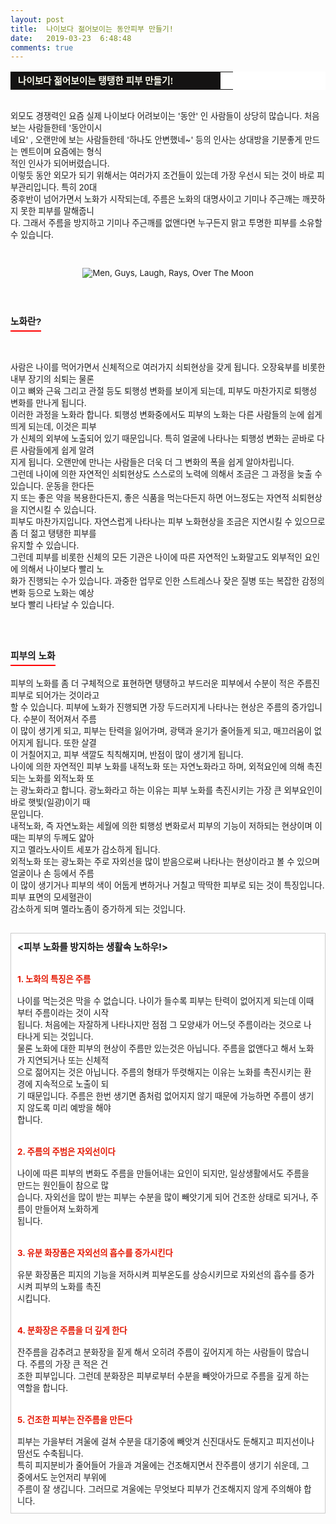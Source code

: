```yaml
---
layout: post
title:  나이보다 젊어보이는 동안피부 만들기!
date:   2019-03-23  6:48:48
comments: true
---
```




<table width="99%" bgcolor="#ffffff" cellspacing="1" cellpadding="2"><tbody><tr><td width="320" bgcolor="#141313" style-="border-bottom:#141313 1px solid; border-left:#141313 1px solid; border-top:#141313 1px solid; &#13;&#10;border-right:#141313 1px solid"><span style="color: rgb(0, 0, 0); font-family: 맑은 고딕, dotum, verdana; font-size: 11pt;"><strong><span syle="font-size:11pt"><font color="#fffff0">&nbsp;나이보다 젊어보이는 탱탱한 피부 만들기!</font></span></strong></span></td><td style="border-width: 0px 0px 1px; border-style: solid; border-color: rgb(255, 255, 255) rgb(255, 255, 255) rgb(20, 19, 19);"><span style="font-size: 11pt;"><font color="#000000">&nbsp;</font></span></td></tr></tbody></table><p><span style="font-size: 10pt;">﻿<br></span><span style="font-size: 10pt;">외모도 경쟁력인 요즘 실제 나이보다 어려보이는 '동안' 인 사람들이 상당히 많습니다. 처음보는 사람들한테&nbsp;'동안이시<br> 네요' , 오랜만에 보는 사람들한테&nbsp;'하나도 안변했네~' 등의&nbsp;인사는 상대방을 기분좋게 만드는 멘트이며 요즘에는 형식<br> 적인 인사가 되어버렸습니다.<br>이렇듯 동안 외모가 되기 위해서는 여러가지 조건들이 있는데 가장 우선시 되는 것이 바로 피부관리입니다. 특히 20대<br> 중후반이 넘어가면서 노화가 시작되는데, ﻿주름은 노화의 대명사이고 기미나 주근깨는 깨끗하지 못한 피부를 말해줍니<br> 다. 그래서 주름을 방지하고 기미나 주근깨를&nbsp;없앤다면 누구든지 맑고 투명한&nbsp;피부를 소유할 수 있습니다.<br></span></p><span style="font-size: 10pt;"><p><br></p>
<p style="margin: 0px;"><div class="imageblock center" style="text-align: center; clear: both;"><span data-url="https://t1.daumcdn.net/cfile/tistory/14233F354E07FFDD0E?download" data-lightbox="lightbox"><img alt="Men, Guys, Laugh, Rays, Over The Moon" src="https://cdn.pixabay.com/photo/2015/03/30/19/42/men-700086__340.jpg" data-lazy-srcset="https://cdn.pixabay.com/photo/2015/03/30/19/42/men-700086__340.jpg 1x, https://cdn.pixabay.com/photo/2015/03/30/19/42/men-700086__480.jpg 2x" data-lazy="https://cdn.pixabay.com/photo/2015/03/30/19/42/men-700086__340.jpg" srcset="https://cdn.pixabay.com/photo/2015/03/30/19/42/men-700086__340.jpg 1x, https://cdn.pixabay.com/photo/2015/03/30/19/42/men-700086__480.jpg 2x"></span></div><p></p>
<p>﻿<br><br></p><h3 style="font: bold 11pt/normal 맑은 고딕, Dotum, Sans-serif; margin: 0px; padding: 0px 0px 5px; border-bottom-color: rgb(255, 0, 0); border-bottom-width: 2px; border-bottom-style: solid; float: left; font-size-adjust: none; font-stretch: normal;">노화란?</h3><p><br></p>
<p><br></p><span style="font-size: 10pt;"><p>﻿<br>사람은 나이를 먹어가면서 신체적으로 여러가지 쇠퇴현상을 갖게 됩니다. 오장육부를 비롯한 내부 장기의 쇠퇴는 물론<br> 이고 뼈와 근육 그리고 관절 등도 퇴행성 변화를 보이게 되는데, 피부도 마찬가지로 퇴행성 변화를 만나게 됩니다. <br>이러한 과정을 노화라 합니다. 퇴행성 변화중에서도 피부의 노화는 다른 사람들의 눈에 쉽게 띄게 되는데, 이것은 피부<br> 가 신체의 외부에 노출되어 있기 때문입니다. 특히 얼굴에 나타나는 퇴행성 변화는 곧바로 다른 사람들에게 쉽게 알려<br> 지게 됩니다. 오랜만에 만나는 사람들은 더욱 더 그 변화의 폭을 쉽게 알아차립니다. <br>그런데 나이에 의한 자연적인 쇠퇴현상도 스스로의 노력에 의해서 조금은 그 과정을 늦출 수 있습니다. 운동을 한다든<br> 지 또는 좋은 약을 복용한다든지, 좋은 식품을 먹는다든지 하면 어느정도는 자연적 쇠퇴현상을 지연시킬 수 있습니다.<br>피부도 마찬가지입니다. 자연스럽게 나타나는 피부 노화현상을 조금은 지연시킬 수 있으므로 좀 더 젊고 탱탱한 피부를<br> 유지할 수 있습니다. <br>그런데 피부를 비롯한 신체의 모든 기관은 나이에 따른 자연적인 노화말고도 외부적인 요인에 의해서 나이보다 빨리 노<br> 화가 진행되는 수가 있습니다. 과중한 업무로 인한 스트레스나 잦은 질병 또는 복잡한 감정의 변화 등으로 노화는 예상<br> 보다 빨리 나타날 수 있습니다.<br><br><br><br></p><h3 style="font: bold 11pt/normal 맑은 고딕, Dotum, Sans-serif; margin: 0px; padding: 0px 0px 5px; border-bottom-color: rgb(255, 0, 0); border-bottom-width: 2px; border-bottom-style: solid; float: left; font-size-adjust: none; font-stretch: normal;">피부의 노화</h3><p><br></p><span style="font-size: 10pt;"><p>﻿<br>피부의 노화를 좀 더 구체적으로 표현하면 탱탱하고 부드러운 피부에서 수분이 적은 주름진 피부로 되어가는 것이라고<br> 할 수 있습니다. 피부에 노화가 진행되면 가장 두드러지게 나타나는 현상은 주름의 증가입니다. 수분이 적어져서 주름<br> 이 많이 생기게 되고, 피부는 탄력을 잃어가며, 광택과 윤기가 줄어들게 되고, 매끄러움이 없어지게 됩니다. 또한 살결<br> 이 거칠어지고, 피부 색깔도 칙칙해지며, 반점이 많이 생기게 됩니다.<br>나이에 의한 자연적인 피부 노화를 내적노화 또는 자연노화라고 하며, 외적요인에 의해 촉진되는 노화를 외적노화 또<br> 는 광노화라고 합니다. 광노화라고 하는 이유는 피부 노화를 촉진시키는 가장 큰 외부요인이 바로 햇빛(일광)이기 때<br> 문입니다.<br>내적노화, 즉 자연노화는 세월에 의한 퇴행성 변화로서 피부의 기능이 저하되는 현상이며 이때는 피부의 두께도 얇아<br> 지고 멜라노사이트 세포가 감소하게 됩니다.<br>외적노화 또는 광노화는 주로 자외선을 많이 받음으로써 나타나는 현상이라고 볼 수 있으며 얼굴이나 손 등에서 주름<br> 이 많이 생기거나 피부의 색이 어둡게 변하거나 거칠고 딱딱한 피부로 되는 것이 특징입니다. 피부 표면의 모세혈관이 <br> 감소하게 되며 멜라노좀이 증가하게 되는 것입니다.<br><br></p><div class="txc-textbox" style="padding: 10px; border: 1px solid rgb(203, 203, 203); border-image: none; background-color: rgb(255, 255, 255);"><strong><span style="font-size: 11pt;">&lt;피부 노화를 방지하는 생활속 노하우!&gt;</span></strong><br><br><br><strong><font color="#e31600">1. 노화의 특징은 주름<br></font></strong><br> 나이를 먹는것은 막을 수 없습니다. 나이가 들수록 피부는 탄력이 없어지게 되는데 이때부터 주름이라는 것이 시작<br> 됩니다. 처음에는 자잘하게 나타나지만 점점 그 모양새가 어느덧 주름이라는 것으로 나타나게 되는 것입니다.<br>물론 노화에 대한 피부의 현상이 주름만 있는것은 아닙니다. 주름을 없앤다고 해서 노화가 지연되거나 또는 신체적<br> 으로 젊어지는 것은 아닙니다. 주름의 형태가 뚜렷해지는 이유는 노화를 촉진시키는 환경에 지속적으로 노출이 되<br> 기 때문입니다. 주름은 한번 생기면 좀처럼 없어지지 않기 때문에 가능하면 주름이 생기지 않도록 미리 예방을 해야<br> 합니다.<br><br><br><strong><font color="#e31600">2. 주름의 주범은 자외선이다<br></font></strong><br> 나이에 따른 피부의 변화도 주름을 만들어내는 요인이 되지만, 일상생활에서도 주름을 만드는 원인들이 참으로 많<br> 습니다. 자외선을 많이 받는 피부는 수분을 많이 빼앗기게 되어 건조한 상태로 되거나, 주름이 만들어져 노화하게 <br> 됩니다.<br><br><br><strong><font color="#e31600">3. 유분 화장품은 자외선의 흡수를 증가시킨다<br></font></strong><br> 유분 화장품은 피지의 기능을 저하시켜 피부온도를 상승시키므로 자외선의 흡수를 증가시켜 피부의 노화를 촉진<br> 시킵니다.<br><br><br><strong><font color="#e31600">4. 분화장은 주름을 더 깊게 한다<br></font></strong><br> 잔주름을 감추려고 분화장을 짙게 해서 오히려 주름이 깊어지게 하는 사람들이 많습니다. 주름의 가장 큰 적은 건<br> 조한 피부입니다. 그런데 분화장은 피부로부터 수분을 빼앗아가므로 주름을 깊게 하는 역할을 합니다.<br><br><br><strong><font color="#e31600">5. 건조한 피부는 잔주름을 만든다<br></font></strong><br> 피부는 가을부터 겨울에 걸쳐 수분을 대기중에 빼앗겨 신진대사도 둔해지고 피지선이나 땀선도 수축됩니다. <br>특히 피지분비가 줄어들어 가을과 겨울에는 건조해지면서 잔주름이 생기기 쉬운데, 그 중에서도 눈언저리 부위에 <br> 주름이 잘 생깁니다. 그러므로 겨울에는 무엇보다 피부가 건조해지지 않게 주의해야 합니다.</div></span><p></p></span><p></p></span><p><br></p>